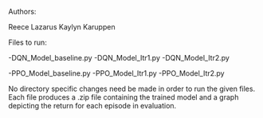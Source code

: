 Authors:

Reece Lazarus
Kaylyn Karuppen

Files to run:

-DQN_Model_baseline.py
-DQN_Model_Itr1.py
-DQN_Model_Itr2.py

-PPO_Model_baseline.py
-PPO_Model_Itr1.py
-PPO_Model_Itr2.py

No directory specific changes need be made in order to run the given files.
Each file produces a .zip file containing the trained model and a graph depicting the return for each episode in evaluation.
